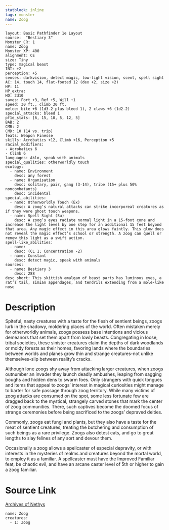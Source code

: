 ```yaml
---
statblock: inline
tags: monster
name: Zoog
---
```

```statblock
layout: Basic Pathfinder 1e Layout
source:  "Bestiary 3"
Monster_CR: 1
name: Zoog
Monster_XP: 400
alignment: CE
size: Tiny
type: magical beast
INI: +2
perception: +5
senses: darkvision, detect magic, low-light vision, scent, spell sight
AC: 14, touch 14, flat-footed 12 (dex +2, size +2)
HP: 11
HP_extra: 
HD: 2d10
saves: Fort +3, Ref +5, Will +1
speed: 30 ft., climb 30 ft.
melee: bite +6 (1d3-2 plus bleed 1), 2 claws +6 (1d2-2)
special_attacks: bleed 1
pf1e_stats: [6, 15, 10, 5, 12, 5]
BAB: 2
CMB: 2
CMD: 10 (14 vs. trip)
feats: Weapon Finesse
skills: Acrobatics +12, Climb +16, Perception +5
racial_modifiers:
- Acrobatics 6
- Climb 6
languages: Aklo, speak with animals
special_qualities: otherworldly touch
ecology:
  - name: Environment
    desc: any forest
  - name: Organisation
    desc: solitary, pair, gang (3-14), tribe (15+ plus 50% noncombatants)
    desc: incidental
special_abilities:
  - name: Otherworldly Touch (Ex)
    desc: A zoog’s natural attacks can strike incorporeal creatures as if they were ghost touch weapons.
  - name: Spell Sight (Su)
    desc: A zoog’s eyes radiate normal light in a 15-foot cone and increase the light level by one step for an additional 15 feet beyond that area. Any magic effect in this area glows faintly. This glow does not reveal the magic effect’s school or strength. A zoog can quell or renew this light as a swift action.
spell-like_abilities:
  - name:
    desc: (CL 1; Concentration -2)
  - name: Constant
    desc: detect magic, speak with animals
sources:
  - name: Bestiary 3
    desc: 288
desc_short: This skittish amalgam of beast parts has luminous eyes, a rat’s tail, simian appendages, and tendrils extending from a mole-like nose
```
# Description
Spiteful, nasty creatures with a taste for the flesh of sentient beings, zoogs lurk in the shadowy, moldering places of the world. Often mistaken merely for otherworldly animals, zoogs possess base intentions and vicious demeanors that set them apart from lowly beasts. Congregating in loose, tribal societies, these sinister creatures claim the depths of dark woodlands or moldy forests as their homes, favoring lands where the boundaries between worlds and planes grow thin and strange creatures-not unlike themselves-slip between reality’s cracks.

Although lone zoogs shy away from attacking larger creatures, when zoogs outnumber an invader they launch deadly ambushes, leaping from sagging boughs and hidden dens to swarm foes. Only strangers with quick tongues and items that appeal to zoogs’ interest in magical curiosities might manage to barter for safe passage through zoog territory. While many victims of zoog attacks are consumed on the spot, some less fortunate few are dragged back to the mystical, strangely carved stones that mark the center of zoog communities. There, such captives become the doomed focus of strange ceremonies before being sacrificed to the zoogs’ depraved deities.

Commonly, zoogs eat fungi and plants, but they also have a taste for the meat of sentient creatures, treating the butchering and consumption of such beings as a rare privilege. Zoogs also detest cats, and go to great lengths to slay felines of any sort and devour them.

Occasionally a zoog allows a spellcaster of especial depravity, or with interests in the mysteries of realms and creatures beyond the mortal world, to employ it as a familiar. A spellcaster must have the Improved Familiar feat, be chaotic evil, and have an arcane caster level of 5th or higher to gain a zoog familiar.
# Source Link
[Archives of Nethys](https://aonprd.com/MonsterDisplay.aspx?ItemName=Zoog)
```encounter-table
name: Zoog
creatures:
  - 1: Zoog
```
